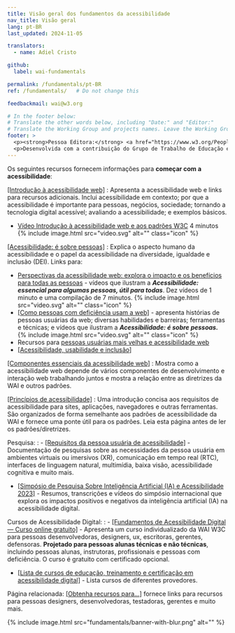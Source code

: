 ```yaml
---
title: Visão geral dos fundamentos da acessibilidade
nav_title: Visão geral
lang: pt-BR
last_updated: 2024-11-05

translators:
  - name: Adiel Cristo

github:
  label: wai-fundamentals

permalink: /fundamentals/pt-BR
ref: /fundamentals/   # Do not change this

feedbackmail: wai@w3.org

# In the footer below:
# Translate the other words below, including "Date:" and "Editor:"
# Translate the Working Group and projects names. Leave the Working Group and projects acronyms in English.
footer: >
  <p><strong>Pessoa Editora:</strong> <a href="https://www.w3.org/People/Shawn/">Shawn Lawton Henry</a>.</p>
  <p>Desenvolvida com a contribuição do Grupo de Trabalho de Educação e Extensão (<a href="https://www.w3.org/WAI/EO/">EOWG</a>).</p>
---
```


Os seguintes recursos fornecem informações para **começar com a acessibilidade**:

[[Introdução à acessibilidade web]](/fundamentals/accessibility-intro/)
: Apresenta a acessibilidade web e links para recursos adicionais. Inclui acessibilidade em contexto; por que a acessibilidade é importante para pessoas, negócios, sociedade; tornando a tecnologia digital acessível; avaliando a acessibilidade; e exemplos básicos.
- [Vídeo Introdução à acessibilidade web e aos padrões W3C](/videos/standards-and-benefits/) 4 minutos {% include image.html src="video.svg" alt="" class="icon" %}

[[Acessibilidade: é sobre pessoas]](/people/)
: Explica o aspecto humano da acessibilidade e o papel da acessibilidade na diversidade, igualdade e inclusão (DEI). Links para:
- [Perspectivas da acessibilidade web: explora o impacto e os benefícios para todas as pessoas](/perspective-videos/) - vídeos que ilustram a **_Acessibilidade: essencial para algumas pessoas, útil para todas_**. Dez vídeos de 1 minuto e uma compilação de 7 minutos. {% include image.html src="video.svg" alt="" class="icon" %}
- [[Como pessoas com deficiência usam a web]](/people-use-web/) - apresenta histórias de pessoas usuárias da web; diversas habilidades e barreiras; ferramentas e técnicas; e vídeos que ilustram a **_Acessibilidade: é sobre pessoas._** {% include image.html src="video.svg" alt="" class="icon" %}
- Recursos para [pessoas usuárias mais velhas e acessibilidade web](/older-users/)
- [[Acessibilidade, usabilidade e inclusão]](/fundamentals/accessibility-usability-inclusion/)

[[Componentes essenciais da acessibilidade web]](/fundamentals/components/)
: Mostra como a acessibilidade web depende de vários componentes de desenvolvimento e interação web trabalhando juntos e mostra a relação entre as diretrizes da WAI e outros padrões.

[[Princípios de acessibilidade]](/fundamentals/accessibility-principles/)
: Uma introdução concisa aos requisitos de acessibilidade para sites, aplicações, navegadores e outras ferramentas. São organizados de forma semelhante aos padrões de acessibilidade da WAI e fornece uma ponte útil para os padrões. Leia esta página antes de ler os padrões/diretrizes.

Pesquisa:
: - [[Requisitos da pessoa usuária de acessibilidade]](/research/user-requirements/) - Documentação de pesquisas sobre as necessidades da pessoa usuária em ambientes virtuais ou imersivos (XR), comunicação em tempo real (RTC), interfaces de linguagem natural, multimídia, baixa visão, acessibilidade cognitiva e muito mais.
  - [[Simpósio de Pesquisa Sobre Inteligência Artificial (IA) e Acessibilidade 2023]](/research/ai2023/) - Resumos, transcrições e vídeos do simpósio internacional que explora os impactos positivos e negativos da inteligência artificial (IA) na acessibilidade digital.

Cursos de Acessibilidade Digital:
: - [[Fundamentos de Acessibilidade Digital &mdash; Curso online gratuito]](/fundamentals/foundations-course/) - Apresenta um curso individualizado da WAI W3C para pessoas desenvolvedoras, designers, ux, escritoras, gerentes, defensoras. **Projetado para pessoas alunas técnicas e não técnicas**, incluindo pessoas alunas, instrutoras, profissionais e pessoas com deficiência. O curso é gratuito com certificado opcional.
  - [[Lista de cursos de educação, treinamento e certificação em acessibilidade digital]](/courses/list/) - Lista cursos de diferentes provedores.

Página relacionada: [[Obtenha recursos para…]](/roles/) fornece links para recursos para pessoas designers, desenvolvedoras, testadoras, gerentes e muito mais.

{% include image.html src="fundamentals/banner-with-blur.png" alt="" %}
